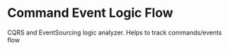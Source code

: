 # Command Event Logic Flow
CQRS and EventSourcing logic analyzer. Helps to track commands/events flow
